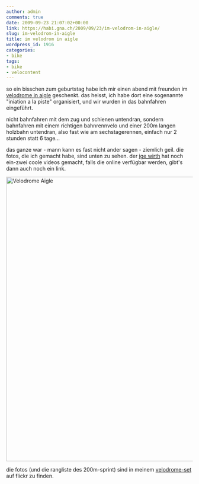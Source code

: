 ```yaml
---
author: admin
comments: true
date: 2009-09-23 21:07:02+00:00
link: https://habi.gna.ch/2009/09/23/im-velodrom-in-aigle/
slug: im-velodrom-in-aigle
title: im velodrom in aigle
wordpress_id: 1916
categories:
- bike
tags:
- bike
- velocontent
---
```


so ein bisschen zum geburtstag habe ich mir einen abend mit freunden im [velodrome in aigle](http://www.cmc-aigle.ch/) geschenkt.
das heisst, ich habe dort eine sogenannte "iniation a la piste" organisiert, und wir wurden in das bahnfahren eingeführt.

nicht bahnfahren mit dem zug und schienen untendran, sondern bahnfahren mit einem richtigen bahnrennvelo und einer 200m langen holzbahn untendran, also fast wie am sechstagerennen, einfach nur 2 stunden statt 6 tage...

das ganze war - mann kann es fast nicht ander sagen - ziemlich geil.
die fotos, die ich gemacht habe, sind unten zu sehen.
der [ige wirth](http://www.swisstricks.com/index.php?option=com_content&view=article&id=59&Itemid=68) hat noch ein-zwei coole videos gemacht, falls die online verfügbar werden, gibt's dann auch noch ein link.

<a data-flickr-embed="true" data-header="true" data-footer="true" href="https://www.flickr.com/gp/habi/xwc366" title="Velodrome Aigle"><img src="https://static.flickr.com/2560/3944939284_69aa9e0438_b.jpg" width="1024" height="768" alt="Velodrome Aigle"></a><script async src="//embedr.flickr.com/assets/client-code.js" charset="utf-8"></script>

die fotos (und die rangliste des 200m-sprint) sind in meinem [velodrome-set](https://www.flickr.com/photos/habi/sets/72157622428254100/) auf flickr zu finden.
